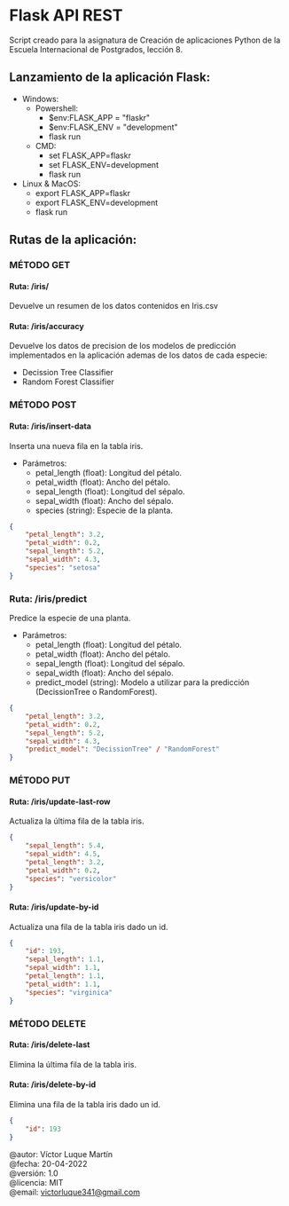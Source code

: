 # Flask API REST
Script creado para la asignatura de Creación de aplicaciones Python de la Escuela Internacional de Postgrados, lección 8.

## Lanzamiento de la aplicación Flask: 
- Windows:
    - Powershell:
        - $env:FLASK_APP = "flaskr"
        - $env:FLASK_ENV = "development"
        - flask run
    - CMD:
        - set FLASK_APP=flaskr
        - set FLASK_ENV=development
        - flask run
- Linux & MacOS:
    - export FLASK_APP=flaskr
    - export FLASK_ENV=development
    - flask run

## Rutas de la aplicación:

### MÉTODO GET
#### Ruta: /iris/
Devuelve un resumen de los datos contenidos en Iris.csv

#### Ruta: /iris/accuracy
Devuelve los datos de precision de los modelos de predicción implementados en la aplicación ademas de los datos de cada especie:
- Decission Tree Classifier 
- Random Forest Classifier

### MÉTODO POST
#### Ruta: /iris/insert-data
Inserta una nueva fila en la tabla iris.
- Parámetros:
    - petal_length (float): Longitud del pétalo.
    - petal_width (float): Ancho del pétalo.
    - sepal_length (float): Longitud del sépalo.
    - sepal_width (float): Ancho del sépalo.
    - species (string): Especie de la planta. 
```json
{
    "petal_length": 3.2, 
    "petal_width": 0.2, 
    "sepal_length": 5.2, 
    "sepal_width": 4.3, 
    "species": "setosa"
}
```

### Ruta: /iris/predict
Predice la especie de una planta.
- Parámetros:
    - petal_length (float): Longitud del pétalo.
    - petal_width (float): Ancho del pétalo.
    - sepal_length (float): Longitud del sépalo.
    - sepal_width (float): Ancho del sépalo.
    - predict_model (string): Modelo a utilizar para la predicción (DecissionTree o RandomForest).
```json
{
    "petal_length": 3.2, 
    "petal_width": 0.2, 
    "sepal_length": 5.2, 
    "sepal_width": 4.3, 
    "predict_model": "DecissionTree" / "RandomForest"
}
```
### MÉTODO PUT
#### Ruta: /iris/update-last-row
Actualiza la última fila de la tabla iris.
```json
{
    "sepal_length": 5.4, 
    "sepal_width": 4.5, 
    "petal_length": 3.2, 
    "petal_width": 0.2, 
    "species": "versicolor"
}
```

#### Ruta: /iris/update-by-id
Actualiza una fila de la tabla iris dado un id.
```json
{
    "id": 193, 
    "sepal_length": 1.1, 
    "sepal_width": 1.1, 
    "petal_length": 1.1, 
    "petal_width": 1.1, 
    "species": "virginica"
}
```
### MÉTODO DELETE
#### Ruta: /iris/delete-last
Elimina la última fila de la tabla iris.

#### Ruta: /iris/delete-by-id
Elimina una fila de la tabla iris dado un id.
```json
{
    "id": 193
}
```

@autor: Víctor Luque Martín<br>
@fecha: 20-04-2022<br>
@versión: 1.0<br>
@licencia: MIT<br>
@email: victorluque341@gmail.com